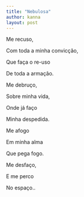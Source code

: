 ```yaml
---
title: "Nebulosa"
author: kanna
layout: post
---
```


Me recuso,

Com toda a minha convicção,

Que faça o re-uso

De toda a armação.



Me debruço,

Sobre minha vida,

Onde já faço

Minha despedida.



Me afogo

Em minha alma

Que pega fogo.



Me desfaço,

E me perco

No espaço..
